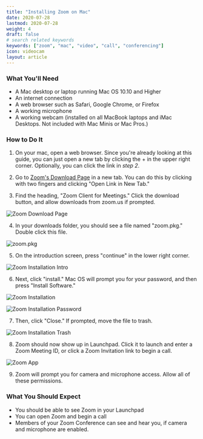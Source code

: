 ```yaml
---
title: "Installing Zoom on Mac"
date: 2020-07-28
lastmod: 2020-07-28
weight: 4
draft: false
# search related keywords
keywords: ["zoom", "mac", "video", "call", "conferencing"]
icon: videocam
layout: article
---
```


### What You'll Need

* A Mac desktop or laptop running Mac OS 10.10 and Higher
* An internet connection
* A web browser such as Safari, Google Chrome, or Firefox
* A working microphone
* A working webcam (installed on all MacBook laptops and iMac Desktops. Not included with Mac Minis or Mac Pros.)

### How to Do It

1. On your mac, open a web browser. Since you're already looking at this guide, you can just open a new tab by clicking the + in the upper right corner. Optionally, you can click the link in *step 2*.

2. Go to [Zoom's Download Page](https:zoom.us/download) in a new tab. You can do this by clicking with two fingers and clicking "Open Link in New Tab."

3. Find the heading, "Zoom Client for Meetings." Click the download button, and allow downloads from zoom.us if prompted.

![Zoom Download Page](zoom-download-page.png "image")

4. In your downloads folder, you should see a file named "zoom.pkg." Double click this file.

![zoom.pkg](zoompkg.png "image")

5. On the introduction screen, press "continue" in the lower right corner.

![Zoom Installation Intro](zoom-install-intro.png "image")

6. Next, click "install." Mac OS will prompt you for your password, and then press "Install Software."

![Zoom Installation](zoom-install.png "image")

![Zoom Installation Password](zoom-install-password.png "image")

7. Then, click "Close." If prompted, move the file to trash.

![Zoom Installation Trash](zoom-install-trash.png "image")

8. Zoom should now show up in Launchpad. Click it to launch and enter a Zoom Meeting ID, or click a Zoom Invitation link to begin a call.

![Zoom App](zoom-app.png "image")

9. Zoom will prompt you for camera and microphone access. Allow all of these permissions.

### What You Should Expect

* You should be able to see Zoom in your Launchpad
* You can open Zoom and begin a call
* Members of your Zoom Conference can see and hear you, if camera and microphone are enabled.